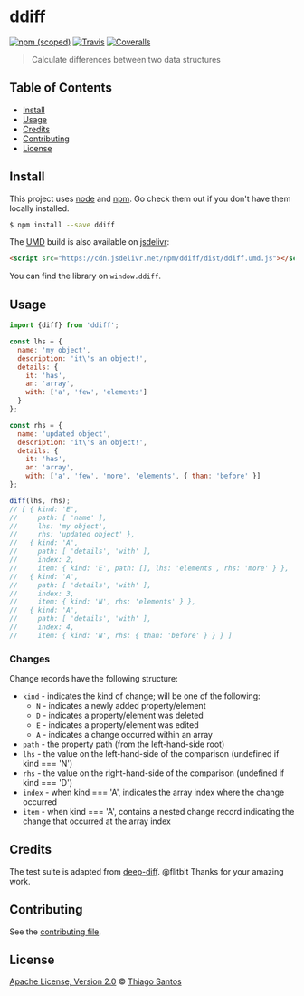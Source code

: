 # ddiff


[![npm (scoped)](https://img.shields.io/npm/v/ddiff.svg)](https://www.npmjs.com/package/ddiff)
[![Travis](https://img.shields.io/travis/thiamsantos/ddiff.svg)](https://travis-ci.org/thiamsantos/ddiff)
[![Coveralls](https://img.shields.io/coveralls/thiamsantos/ddiff.svg)](https://coveralls.io/github/thiamsantos/ddiff?branch=master)

> Calculate differences between two data structures

## Table of Contents

- [Install](#install)
- [Usage](#usage)
- [Credits](#credits)
- [Contributing](#contributing)
- [License](#license)

## Install

This project uses [node](http://nodejs.org) and [npm](https://npmjs.com).
Go check them out if you don't have them locally installed.

```sh
$ npm install --save ddiff
```

The [UMD](https://github.com/umdjs/umd) build is also available on [jsdelivr](https://www.jsdelivr.com/):

```html
<script src="https://cdn.jsdelivr.net/npm/ddiff/dist/ddiff.umd.js"></script>
```

You can find the library on `window.ddiff`.

## Usage

```js
import {diff} from 'ddiff';

const lhs = {
  name: 'my object',
  description: 'it\'s an object!',
  details: {
    it: 'has',
    an: 'array',
    with: ['a', 'few', 'elements']
  }
};

const rhs = {
  name: 'updated object',
  description: 'it\'s an object!',
  details: {
    it: 'has',
    an: 'array',
    with: ['a', 'few', 'more', 'elements', { than: 'before' }]
};

diff(lhs, rhs);
// [ { kind: 'E',
//     path: [ 'name' ],
//     lhs: 'my object',
//     rhs: 'updated object' },
//   { kind: 'A',
//     path: [ 'details', 'with' ],
//     index: 2,
//     item: { kind: 'E', path: [], lhs: 'elements', rhs: 'more' } },
//   { kind: 'A',
//     path: [ 'details', 'with' ],
//     index: 3,
//     item: { kind: 'N', rhs: 'elements' } },
//   { kind: 'A',
//     path: [ 'details', 'with' ],
//     index: 4,
//     item: { kind: 'N', rhs: { than: 'before' } } } ]
```

### Changes

Change records have the following structure:

* `kind` - indicates the kind of change; will be one of the following:
  * `N` - indicates a newly added property/element
  * `D` - indicates a property/element was deleted
  * `E` - indicates a property/element was edited
  * `A` - indicates a change occurred within an array
* `path` - the property path (from the left-hand-side root)
* `lhs` - the value on the left-hand-side of the comparison (undefined if kind === 'N')
* `rhs` - the value on the right-hand-side of the comparison (undefined if kind === 'D')
* `index` - when kind === 'A', indicates the array index where the change occurred
* `item` - when kind === 'A', contains a nested change record indicating the change that occurred at the array index

## Credits

The test suite is adapted from [deep-diff](https://github.com/flitbit/diff). @flitbit Thanks for your amazing work.

## Contributing

See the [contributing file](CONTRIBUTING.md).

## License

[Apache License, Version 2.0](LICENSE.md) © [Thiago Santos](https://github.com/thiamsantos)
